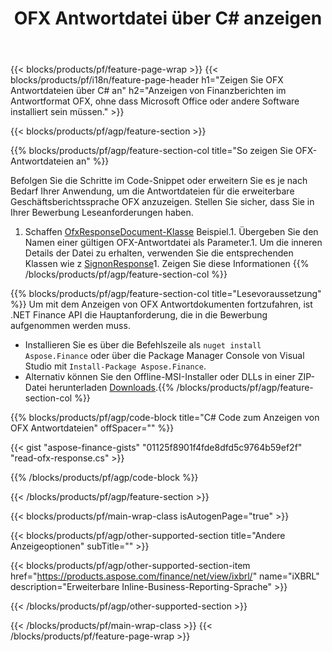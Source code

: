 ﻿---
title: OFX Antwortdatei über C# anzeigen
description: Beispielcode für die Anzeige der OFX-Antwortdatei. Verwenden Sie API-Beispielcode, um Batch-OFX-Antwortdateien in .NET-basierten Anwendungen anzuzeigen. 
url: /de/net/view/ofx-response/
family: finance
platformtag: net
feature: view
informat: OFX response
outformat: 
otherformats: 
---
{{< blocks/products/pf/feature-page-wrap >}}
{{< blocks/products/pf/i18n/feature-page-header h1="Zeigen Sie OFX Antwortdateien über C# an" h2="Anzeigen von Finanzberichten im Antwortformat OFX, ohne dass Microsoft Office oder andere Software installiert sein müssen." >}}

{{< blocks/products/pf/agp/feature-section >}}

{{% blocks/products/pf/agp/feature-section-col title="So zeigen Sie OFX-Antwortdateien an" %}}

Befolgen Sie die Schritte im Code-Snippet oder erweitern Sie es je nach Bedarf Ihrer Anwendung, um die Antwortdateien für die erweiterbare Geschäftsberichtssprache OFX anzuzeigen. Stellen Sie sicher, dass Sie in Ihrer Bewerbung Leseanforderungen haben.

1. Schaffen [OfxResponseDocument-Klasse](https://apireference.aspose.com/finance/net/aspose.finance.ofx/ofxresponsedocument) Beispiel.1. Übergeben Sie den Namen einer gültigen OFX-Antwortdatei als Parameter.1. Um die inneren Details der Datei zu erhalten, verwenden Sie die entsprechenden Klassen wie z [SignonResponse](https://apireference.aspose.com/finance/net/aspose.finance.ofx.signon/signonresponse)1. Zeigen Sie diese Informationen
{{% /blocks/products/pf/agp/feature-section-col %}}

{{% blocks/products/pf/agp/feature-section-col title="Lesevoraussetzung" %}}
Um mit dem Anzeigen von OFX Antwortdokumenten fortzufahren, ist .NET Finance API die Hauptanforderung, die in die Bewerbung aufgenommen werden muss. 
- Installieren Sie es über die Befehlszeile als ```nuget install Aspose.Finance``` oder über die Package Manager Console von Visual Studio mit ```Install-Package Aspose.Finance```.
- Alternativ können Sie den Offline-MSI-Installer oder DLLs in einer ZIP-Datei herunterladen [Downloads](https://downloads.aspose.com/finance/net).{{% /blocks/products/pf/agp/feature-section-col %}}

{{% blocks/products/pf/agp/code-block title="C# Code zum Anzeigen von OFX Antwortdateien" offSpacer="" %}}

{{< gist "aspose-finance-gists" "01125f8901f4fde8dfd5c9764b59ef2f" "read-ofx-response.cs" >}}

{{% /blocks/products/pf/agp/code-block %}}

{{< /blocks/products/pf/agp/feature-section >}}

{{< blocks/products/pf/main-wrap-class isAutogenPage="true" >}}

{{< blocks/products/pf/agp/other-supported-section title="Andere Anzeigeoptionen" subTitle="" >}}

{{< blocks/products/pf/agp/other-supported-section-item href="https://products.aspose.com/finance/net/view/ixbrl/" name="iXBRL" description="Erweiterbare Inline-Business-Reporting-Sprache" >}}

{{< /blocks/products/pf/agp/other-supported-section >}}

{{< /blocks/products/pf/main-wrap-class >}}
{{< /blocks/products/pf/feature-page-wrap >}}